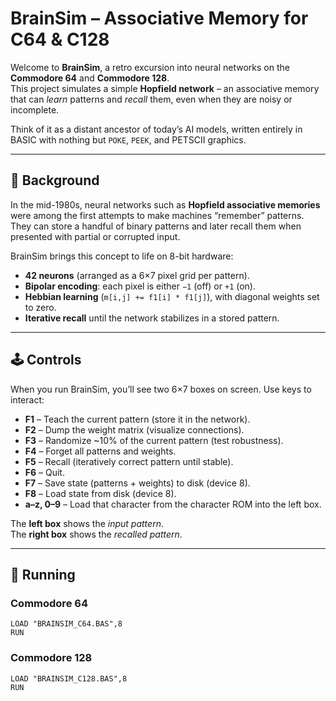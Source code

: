 # BrainSim – Associative Memory for C64 & C128

Welcome to **BrainSim**, a retro excursion into neural networks on the **Commodore 64** and **Commodore 128**.  
This project simulates a simple **Hopfield network** – an associative memory that can *learn* patterns and *recall* them, even when they are noisy or incomplete.

Think of it as a distant ancestor of today’s AI models, written entirely in BASIC with nothing but `POKE`, `PEEK`, and PETSCII graphics.

---

## 📖 Background

In the mid-1980s, neural networks such as **Hopfield associative memories** were among the first attempts to make machines “remember” patterns.  
They can store a handful of binary patterns and later recall them when presented with partial or corrupted input.

BrainSim brings this concept to life on 8-bit hardware:

- **42 neurons** (arranged as a 6×7 pixel grid per pattern).
- **Bipolar encoding**: each pixel is either `−1` (off) or `+1` (on).
- **Hebbian learning** (`m[i,j] += f1[i] * f1[j]`), with diagonal weights set to zero.
- **Iterative recall** until the network stabilizes in a stored pattern.

---

## 🕹️ Controls

When you run BrainSim, you’ll see two 6×7 boxes on screen. Use keys to interact:

- **F1** – Teach the current pattern (store it in the network).
- **F2** – Dump the weight matrix (visualize connections).
- **F3** – Randomize ~10% of the current pattern (test robustness).
- **F4** – Forget all patterns and weights.
- **F5** – Recall (iteratively correct pattern until stable).
- **F6** – Quit.
- **F7** – Save state (patterns + weights) to disk (device 8).
- **F8** – Load state from disk (device 8).
- **a–z, 0–9** – Load that character from the character ROM into the left box.

The **left box** shows the *input pattern*.  
The **right box** shows the *recalled pattern*.

---

## 💾 Running

### Commodore 64
```text
LOAD "BRAINSIM_C64.BAS",8
RUN
```

### Commodore 128
```text
LOAD "BRAINSIM_C128.BAS",8
RUN
```

